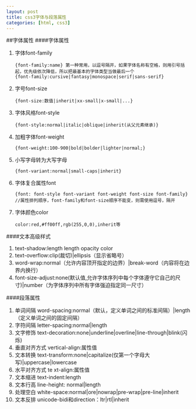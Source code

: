```yaml
---
layout: post
title: css3字体与段落属性
categories: [html, css3]
---
```

##字体属性
####字体属性
1. 字体font-family
	
	```
	{font-family:name} 第一种常用，以逗号隔开，如果字体名称有空格，则用引号括起，优先级依次降低，所以把最基本的字体类型当做最后一个
	{font-family:cursive|fantasy|monospace|serif|sans-serif}
	```
2. 字号font-size
	
	```
	{font-size:数值|inherit|xx-small|x-small|...}
	```
3. 字体风格font-style
	
	```
	{font-style:normal|italic|oblique|inherit(从父元素继承)}
	```
4. 加粗字体font-weight
	
	```
	{font-weight:100-900|bold|bolder|lighter|normal;}
	```
5. 小写字母转为大写字母
	
	```
	{font-variant:normal|small-caps|inherit}
	```
6. 字体复合属性font
	
	```
	{font: font-style font-variant font-weight font-size font-family}
	//属性排列顺序，font-family和font-size顺序不能变，则需使用逗号，隔开
	```
7. 字体颜色color
	
	```
	color:red,#ff00ff,rgb(255,0,0),inherit等
	```

####文本高级样式
1. text-shadow:length length opacity color
2. text-overflow:clip(裁切)|ellipsis（显示省略号）
3. word-wrap:normal（允许内容顶开指定的边界）|break-word（内容将在边界内换行）
4. font-size-adjust:none(默认值,允许字体序列中每个字体遵守它自己的尺寸)|number（为字体序列中所有字体强迫指定同一尺寸）

####段落属性
1. 单词间隔 word-spacing:normal（默认，定义单词之间的标准间隔）|length（定义单词之间的固定间隔）
2. 字符间隔 letter-spacing:normal|length
3. 文字修饰 text-decoration:none|underline|overline|line-through|blink(闪烁)
4. 垂直对齐方式 vertical-align:属性值
5. 文本转换 text-transform:none|capitalize(仅第一个字母大写)|uppercase|lowercase
6. 水平对齐方式 te xt-align:属性值
7. 文本缩进 text-indent:length
8. 文本行高 line-height: normal|length
9. 处理空白 white-space:normal|ore|nowrap|pre-wrap|pre-line|inherit
10. 文本反排 unicode-bidi和direction：ltr|rtl|inherit